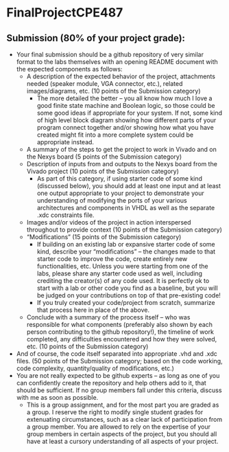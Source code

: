 # FinalProjectCPE487
## Submission (80% of your project grade):
* Your final submission should be a github repository of very similar format to the labs themselves with an opening README document with the expected components as follows:
	* A description of the expected behavior of the project, attachments needed (speaker module, VGA connector, etc.), related images/diagrams, etc. (10 points of the Submission category)
		* The more detailed the better – you all know how much I love a good finite state machine and Boolean logic, so those could be some good ideas if appropriate for your system. If not, some kind of high level block diagram showing how different parts of your program connect together and/or showing how what you have created might fit into a more complete system could be appropriate instead.
	* A summary of the steps to get the project to work in Vivado and on the Nexys board (5 points of the Submission category)
 	* Description of inputs from and outputs to the Nexys board from the Vivado project (10 points of the Submission category)
  		* As part of this category, if using starter code of some kind (discussed below), you should add at least one input and at least one output appropriate to your project to demonstrate your understanding of modifying the ports of your various architectures and components in VHDL as well as the separate .xdc constraints file.
	* Images and/or videos of the project in action interspersed throughout to provide context (10 points of the Submission category)
	* “Modifications” (15 points of the Submission category)
		* If building on an existing lab or expansive starter code of some kind, describe your “modifications” – the changes made to that starter code to improve the code, create entirely new functionalities, etc. Unless you were starting from one of the labs, please share any starter code used as well, including crediting the creator(s) of any code used. It is perfectly ok to start with a lab or other code you find as a baseline, but you will be judged on your contributions on top of that pre-existing code!
		* If you truly created your code/project from scratch, summarize that process here in place of the above.
	* Conclude with a summary of the process itself – who was responsible for what components (preferably also shown by each person contributing to the github repository!), the timeline of work completed, any difficulties encountered and how they were solved, etc. (10 points of the Submission category)
* And of course, the code itself separated into appropriate .vhd and .xdc files. (50 points of the Submission category; based on the code working, code complexity, quantity/quality of modifications, etc.)
* You are not really expected to be github experts – as long as one of you can confidently create the repository and help others add to it, that should be sufficient. If no group members fall under this criteria, discuss with me as soon as possible.
	* This is a group assignment, and for the most part you are graded as a group. I reserve the right to modify single student grades for extenuating circumstances, such as a clear lack of participation from a group member. You are allowed to rely on the expertise of your group members in certain aspects of the project, but you should all have at least a cursory understanding of all aspects of your project.
